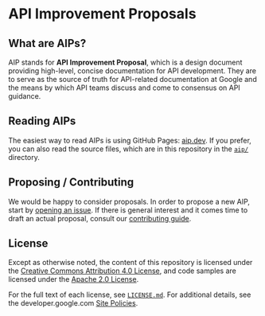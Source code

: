 # API Improvement Proposals

## What are AIPs?

AIP stands for **API Improvement Proposal**, which is a design document
providing high-level, concise documentation for API development. They are to
serve as the source of truth for API-related documentation at Google and the
means by which API teams discuss and come to consensus on API guidance.

## Reading AIPs

The easiest way to read AIPs is using GitHub Pages: [aip.dev](https://aip.dev).
If you prefer, you can also read the source files, which are in this repository
in the [`aip/`](https://github.com/googleapis/aip/tree/master/aip) directory.

## Proposing / Contributing

We would be happy to consider proposals. In order to propose a new AIP, start
by [opening an issue](https://github.com/googleapis/aip/issues). If there is
general interest and it comes time to draft an actual proposal, consult our
[contributing guide](./CONTRIBUTING.md).

## License

Except as otherwise noted, the content of this repository is licensed under the
[Creative Commons Attribution 4.0 License][1], and code samples are licensed
under the [Apache 2.0 License][2].

For the full text of each license, see [`LICENSE.md`](./LICENSE.md). For
additional details, see the developer.google.com [Site Policies][3].

[1]: https://creativecommons.org/licenses/by/4.0/
[2]: https://www.apache.org/licenses/LICENSE-2.0
[3]: https://developers.google.com/terms/site-policies
